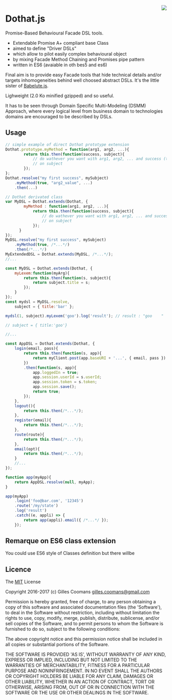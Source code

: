 <a href="https://promisesaplus.com/"><img src="https://promisesaplus.com/assets/logo-small.png" align="right" /></a>
# Dothat.js

Promise-Based Behavioural Facade DSL tools.

- Extendable Promise A+ compliant base Class
- aimed to define "Driver DSLs"
- which allow to pilot easily complex behavioural object
- by mixing Facade Method Chaining and Promises pipe pattern
- written in ES6 (avaiable in oth bes5 and es6)

Final aim is to provide easy Facade tools that hide technical details and/or targets inhomogeneities behind well choosed abstract DSLs.
It's the little sister of [Babelute.js](https://github.com/nomocas/babelute).

Lighweight (2.0 Ko minified gzipped) and so useful.

It has to be seen through Domain Specific Multi-Modeling (DSMM) Approach, where every logical level from business domain to technologies domains are encouraged to be described by DSLs.


## Usage

```javascript
// simple example of direct Dothat prototype extension
Dothat.prototype.myMethod = function(arg1, arg2, ...){
		return this.then(function(success, subject){
			// do wathever you want with arg1, arg2, ... and success (the Promise piped value)
			// on subject
		});
};
Dothat.resolve("my first success", mySubject)
	.myMethod(true, "arg2_value", ...)
	.then(...)
```


```javascript
// Dothat derivated class
var MyDSL = Dothat.extends(Dothat, {
		myMethod : function(arg1, arg2, ...){
			return this.then(function(success, subject){
				// do wathever you want with arg1, arg2, ... and success (the Promise piped value)
			 	// on subject
		   	});
      }
});
MyDSL.resolve("my first success", mySubject)
	.myMethod(true, /*...*/) 
	.then(/*...*/)
MyExtendedDSL = Dothat.extends(MyDSL, /*...*/);
//...
```

```javascript
const MyDSL = Dothat.extends(Dothat, {
	myLexem:function(myArg){
		return this.then(function(s, subject){
			return subject.title = s;
		});
	}
});
const mydsl = MyDSL.resolve,
	subject = { title:'bar' };

mydsl(1, subject).myLexem('goo').log('result'); // result : "goo	"

// subject = { title:'goo'}

//...
```

```javascript
const AppDSL = Dothat.extends(Dothat, {
	login(email, pass){ 
		return this.then(function(s, app){
			return myClient.post(app.baseURI + '...', { email, pass })
		})
		.then(function(s, app){
			app.loggedIn = true;
			app.session.userId = s.userId;
			app.session.token = s.token;
			app.session.save();
			return true;
		});
	},
	logout(){
		return this.then(/*...*/);
	},
	register(email){
		return this.then(/*...*/);
	},
	route(route){
		return this.then(/*...*/);
	},
	email(opt){
		return this.then(/*...*/);
	}
	//...
});

function app(myApp){ 
	return AppDSL.resolve(null, myApp);
}

app(myApp)
	.login('foo@bar.com', '12345')
	.route('/my/state')
	.log('result')
	.catch((e, appli) => {
		return app(appli).email({ /*...*/ });
	});

```
## Remarque on ES6 class extension

You could use ES6 style of Classes definition but there willbe

## Licence

The [MIT](http://opensource.org/licenses/MIT) License

Copyright 2016-2017 (c) Gilles Coomans <gilles.coomans@gmail.com>

Permission is hereby granted, free of charge, to any person obtaining a copy of this software and associated documentation files (the 'Software'), to deal in the Software without restriction, including without limitation the rights to use, copy, modify, merge, publish, distribute, sublicense, and/or sell copies of the Software, and to permit persons to whom the Software is furnished to do so, subject to the following conditions:

The above copyright notice and this permission notice shall be included in all copies or substantial portions of the Software.

THE SOFTWARE IS PROVIDED 'AS IS', WITHOUT WARRANTY OF ANY KIND, EXPRESS OR IMPLIED, INCLUDING BUT NOT LIMITED TO THE WARRANTIES OF MERCHANTABILITY, FITNESS FOR A PARTICULAR PURPOSE AND NONINFRINGEMENT. IN NO EVENT SHALL THE AUTHORS OR COPYRIGHT HOLDERS BE LIABLE FOR ANY CLAIM, DAMAGES OR OTHER LIABILITY, WHETHER IN AN ACTION OF CONTRACT, TORT OR OTHERWISE, ARISING FROM, OUT OF OR IN CONNECTION WITH THE SOFTWARE OR THE USE OR OTHER DEALINGS IN THE SOFTWARE.
